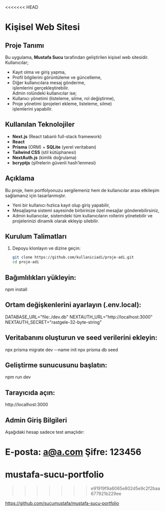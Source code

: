 <<<<<<< HEAD
# Kişisel Web Sitesi

## Proje Tanımı  
Bu uygulama, **Mustafa Sucu** tarafından geliştirilen kişisel web sitesidir.  
Kullanıcılar;  
- Kayıt olma ve giriş yapma,  
- Profil bilgilerini görüntüleme ve güncelleme,  
- Diğer kullanıcılara mesaj gönderme,  
işlemlerini gerçekleştirebilir.  
Admin rolündeki kullanıcılar ise;  
- Kullanıcı yönetimi (listeleme, silme, rol değiştirme),  
- Proje yönetimi (projeleri ekleme, listeleme, silme)  
işlemlerini yapabilir.  

## Kullanılan Teknolojiler  
- **Next.js** (React tabanlı full-stack framework)  
- **React**  
- **Prisma** (ORM) + **SQLite** (yerel veritabanı)  
- **Tailwind CSS** (stil kütüphanesi)  
- **NextAuth.js** (kimlik doğrulama)  
- **bcryptjs** (şifrelerin güvenli hash’lenmesi)  

## Açıklama  
Bu proje, hem portfolyonuzu sergilemeniz hem de kullanıcılar arası etkileşim sağlamanız için tasarlanmıştır.  
- Yeni bir kullanıcı hızlıca kayıt olup giriş yapabilir,  
- Mesajlaşma sistemi sayesinde birbirinize özel mesajlar gönderebilirsiniz,  
- Admin kullanıcılar, sistemdeki tüm kullanıcıların rollerini yönetebilir ve projelerinizi dinamik olarak ekleyip silebilir.  

## Kurulum Talimatları  
1. Depoyu klonlayın ve dizine geçin:  
   ```bash
   git clone https://github.com/kullaniciadi/proje-adi.git
   cd proje-adi

 ## Bağımlılıkları yükleyin:

npm install

## Ortam değişkenlerini ayarlayın (.env.local):

DATABASE_URL="file:./dev.db"
NEXTAUTH_URL="http://localhost:3000"
NEXTAUTH_SECRET="rastgele-32-byte-string"

## Veritabanını oluşturun ve seed verilerini ekleyin:

npx prisma migrate dev --name init
npx prisma db seed

## Geliştirme sunucusunu başlatın:

npm run dev

## Tarayıcıda açın:

http://localhost:3000

## Admin Giriş Bilgileri
Aşağıdaki hesap sadece test amaçlıdır:

E-posta: a@a.com
Şifre: 123456
=======
# mustafa-sucu-portfolio
>>>>>>> e91919f9a6065e802d5e9c2f2baa677921b229ee

https://github.com/sucumustafa/mustafa-sucu-portfolio
